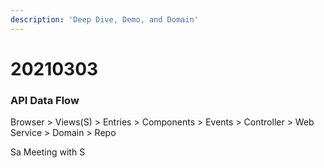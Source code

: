```yaml
---
description: 'Deep Dive, Demo, and Domain'
---
```


# 20210303

### API Data Flow

Browser &gt; Views\(S\) &gt; Entries &gt; Components &gt; Events &gt; Controller &gt; Web Service &gt; Domain &gt; Repo

Sa  Meeting with S

